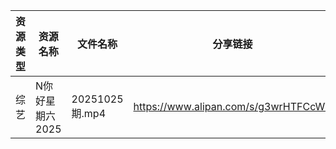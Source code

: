 | 资源类型 | 资源名称       | 文件名称          | 分享链接                                 | 更新时间                |
| ---- | ---------- | ------------- | ------------------------------------ | ------------------- |
| 综艺   | N你好星期六2025 | 20251025期.mp4 | https://www.alipan.com/s/g3wrHTFCcWV | 2025-10-26 00:04:35 |
